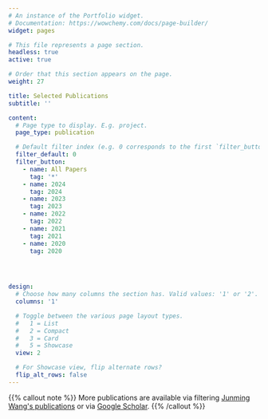 ```yaml
---
# An instance of the Portfolio widget.
# Documentation: https://wowchemy.com/docs/page-builder/
widget: pages

# This file represents a page section.
headless: true
active: true

# Order that this section appears on the page.
weight: 27

title: Selected Publications
subtitle: ''

content:
  # Page type to display. E.g. project.
  page_type: publication

  # Default filter index (e.g. 0 corresponds to the first `filter_button` instance below).
  filter_default: 0
  filter_button:
    - name: All Papers
      tag: '*'
    - name: 2024
      tag: 2024
    - name: 2023
      tag: 2023
    - name: 2022
      tag: 2022
    - name: 2021
      tag: 2021
    - name: 2020
      tag: 2020

    


design:
  # Choose how many columns the section has. Valid values: '1' or '2'.
  columns: '1'

  # Toggle between the various page layout types.
  #   1 = List
  #   2 = Compact
  #   3 = Card
  #   5 = Showcase
  view: 2

  # For Showcase view, flip alternate rows?
  flip_alt_rows: false
---
```


{{% callout note %}}
More publications are available via filtering [Junming Wang's publications](./publication/) or via  [Google Scholar]([./publication/](https://scholar.google.com.hk/citations?user=yq72b6IAAAAJ&hl=zh-CN)).
{{% /callout %}}
